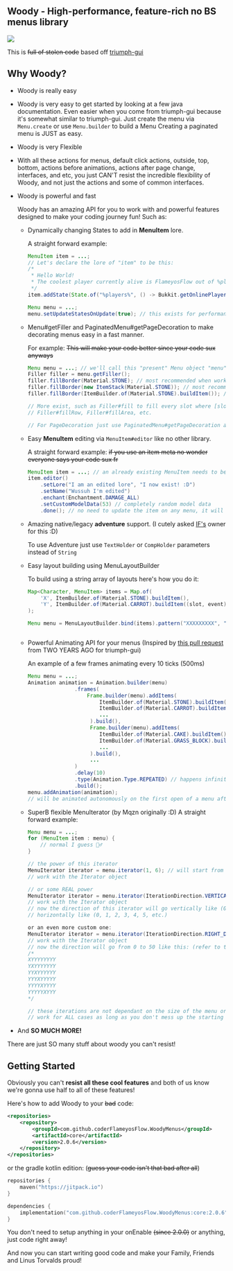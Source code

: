 ## Woody - High-performance, feature-rich no BS menus library
[![](https://dcbadge.vercel.app/api/server/Zj6KBS7UwX)](https://discord.gg/Zj6KBS7UwX)

This is ~~full of stolen code~~ based off [triumph-gui](https://github.com/TriumphTeam/triumph-gui)

## Why Woody?
- Woody is really easy
- 
  Woody is very easy to get started by looking at a few java documentation.
  Even easier when you come from triumph-gui because it's somewhat similar to triumph-gui.
  Just create the menu via `Menu.create` or use `Menu.builder` to build a Menu
  Creating a paginated menu is JUST as easy.

- Woody is very Flexible
- 
  With all these actions for menus, default click actions, outside, top, bottom,
  actions before animations, actions after page change, interfaces, and etc, you just
  CAN'T resist the incredible flexibility of Woody, and not just the actions and some
  of common interfaces.
  
- Woody is powerful and fast
  
  Woody has an amazing API for you to work with and powerful features designed to make your coding journey fun!
  Such as:
  - Dynamically changing States to add in **MenuItem** lore.

    A straight forward example:
    ```java
    MenuItem item = ...;
    // Let's declare the lore of "item" to be this:
    /*
     * Hello World!
     * The coolest player currently alive is FlameyosFlow out of %players% players in the server
     */
    item.addState(State.of("%players%", () -> Bukkit.getOnlinePlayers().size(), item));

    Menu menu = ...;
    menu.setUpdateStatesOnUpdate(true); // this exists for performance reasons
    ```
  - Menu#getFiller and PaginatedMenu#getPageDecoration to make
    decorating menus easy in a fast manner.

    For example: ~~This will make your code better since your code sux anyways~~
    ```java
    Menu menu = ...; // we'll call this "present" Menu object "menu"
    Filler filler = menu.getFiller();
    filler.fillBorder(Material.STONE); // most recommended when working with glass panes on newer versions
    filler.fillBorder(new ItemStack(Material.STONE)); // most recommended when working with glass panes on legacy
    filler.fillBorder(ItemBuilder.of(Material.STONE).buildItem()); // most recommended for ANYTHING else

    // More exist, such as Filler#fill to fill every slot where [slot != null]
    // Filler#fillRow, Filler#fillArea, etc.

    // For PageDecoration just use PaginatedMenu#getPageDecoration and it should be looking just the same.
    ```
  - Easy **MenuItem** editing via `MenuItem#editor` like no other library.

    A straight forward example: ~~if you use an item meta no wonder everyone says your code sux fr~~
    ```java
    MenuItem item = ...; // an already existing MenuItem needs to be present, let's call this "item"
    item.editor()
        .setLore("I am an edited lore", "I now exist! :D")
        .setName("Wussuh I'm edited")
        .enchant(Enchantment.DAMAGE_ALL)
        .setCustomModelData(53) // completely random model data
        .done(); // no need to update the item on any menu, it will automatically change :D
    ```
  - Amazing native/legacy **adventure** support. (I cutely asked [IF's](https://github.com/stefvanschie/IF) owner for this :D)
    
    To use Adventure just use `TextHolder` or `CompHolder` parameters instead of `String`
  - Easy layout building using MenuLayoutBuilder
    
    To build using a string array of layouts here's how you do it:
    ```java
    Map<Character, MenuItem> items = Map.of(
        'X', ItemBuilder.of(Material.STONE).buildItem(),
        'Y', ItemBuilder.of(Material.CARROT).buildItem((slot, event) -> Bukkit.getLogger().info("A carrot got clicked!")
    );

    Menu menu = MenuLayoutBuilder.bind(items).pattern("XXXXXXXXX", "XYY   YYX", "XXXXXXXXX").createMenu("&4Sick Menu Building", EnumSet.allOf(Modifier.class));
   ```
   ```

  - Powerful Animating API for your menus (Inspired by [this pull request](https://github.com/TriumphTeam/triumph-gui/pull/49) from TWO YEARS AGO for triumph-gui)
    
    An example of a few frames animating every 10 ticks (500ms)
    ```java
    Menu menu = ...;
    Animation animation = Animation.builder(menu)
                   .frames(
                       Frame.builder(menu).addItems(
                           ItemBuilder.of(Material.STONE).buildItem(),
                           ItemBuilder.of(Material.CARROT).buildItem(),
                           ...
                        ).build(),
                        Frame.builder(menu).addItems(
                           ItemBuilder.of(Material.CAKE).buildItem(),
                           ItemBuilder.of(Material.GRASS_BLOCK).buildItem(),
                           ...
                        ).build(),
                        ...
                   )
                   .delay(10)
                   .type(Animation.Type.REPEATED) // happens infinitely until the last viewer of the menu closes the menu
                   .build();
    menu.addAnimation(animation);
    // will be animated autonomously on the first open of a menu after 0 viewers
    ```
  - SuperB flexible MenuIterator (by Mqzn originally :D)
    A straight forward example:
    ```java
    Menu menu = ...;
    for (MenuItem item : menu) {
        // normal I guess 🤷‍♂️
    }

    // the power of this iterator
    MenuIterator iterator = menu.iterator(1, 6); // will start from row 1, and column 6
    // work with the Iterator object

    // or some REAL power
    MenuIterator iterator = menu.iterator(IterationDirection.VERTICAL);
    // work with the Iterator object
    // now the direction of this iterator will go vertically like (0, 9, 18, 27, 36, 45, 1, 10, 19, etc.) instead of
    // horizontally like (0, 1, 2, 3, 4, 5, etc.)
    
    or an even more custom one:
    MenuIterator iterator = menu.iterator(IterationDirection.RIGHT_DOWNWARDS_ONLY);
    // work with the Iterator object
    // now the direction will go from 0 to 50 like this: (refer to the X's)
    /*
    XYYYYYYYY
    YXYYYYYYY
    YYXYYYYYY
    YYYXYYYYY
    YYYYXYYYY
    YYYYYXYYY
    */
    
    // these iterations are not dependant on the size of the menu or the starting row and column, these directions
    // work for ALL cases as long as you don't mess up the starting row and/or column.
    ```

- And **SO MUCH MORE!**

There are just SO many stuff about woody you can't resist!

## Getting Started
Obviously you can't **resist all these cool features** and both of us know we're gonna use half to all of these features!

Here's how to add Woody to your ~~bad~~ code:
```xml
<repositories>
    <repository>
        <groupId>com.github.coderFlameyosFlow.WoodyMenus</groupId>
        <artifactId>core</artifactId>
        <version>2.0.6</version>
    </repository>
</repositories>
```

or the gradle kotlin edition: (~~guess your code isn't that bad after all~~)
```kt
repositories {
    maven("https://jitpack.io")
}

dependencies {
    implementation("com.github.coderFlameyosFlow.WoodyMenus:core:2.0.6")
}
```

You don't need to setup anything in your onEnable ~~(since 2.0.0)~~ or anything, just code right away!
 
And now you can start writing good code and make your Family, Friends and Linus Torvalds proud!
